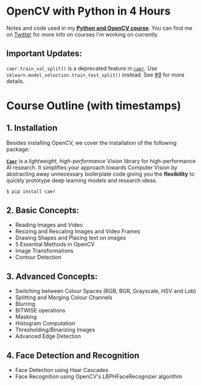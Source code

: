 # OpenCV with Python in 4 Hours
Notes and code used in my [**Python and OpenCV course**](https://youtu.be/oXlwWbU8l2o). You can find me on [Twitter](https://twitter.com/jasmcaus) for more info on courses I'm working on currently.


## Important Updates:
`caer.train_val_split()` is a deprecated feature in [`caer`](https://github.com/jasmcaus/caer/). Use `sklearn.model_selection.train_test_split()` instead. See [#9](https://github.com/jasmcaus/opencv-course/issues/9) for more details.


# Course Outline (with timestamps)
## 1. Installation
Besides installing OpenCV, we cover the installation of the following package:

[**`Caer`**](https://github.com/jasmcaus/caer/) is a *lightweight, high-performance* Vision library for high-performance AI research. It simplifies your approach towards Computer Vision by abstracting away unnecessary boilerplate code giving you the **flexibility** to quickly prototype deep learning models and research ideas. 
```bash
$ pip install caer
```


## 2. Basic Concepts:
- Reading Images and Video
- Resizing and Rescaling Images and Video Frames
- Drawing Shapes and Placing text on images
- 5 Essential Methods in OpenCV
- Image Transformations 
- Contour Detection 
    
## 3. Advanced Concepts:
- Switching between Colour Spaces (RGB, BGR, Grayscale, HSV and L*a*b)
- Splitting and Merging Colour Channels
- Blurring 
- BITWISE operations
- Masking 
- Histogram Computation
- Thresholding/Binarizing Images
- Advanced Edge Detection
    
## 4. Face Detection and Recognition
- Face Detection using Haar Cascades
- Face Recognition using OpenCV's LBPHFaceRecognizer algorithm 
